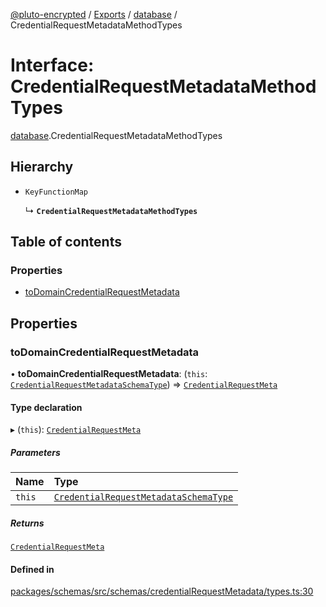 [@pluto-encrypted](../README.md) / [Exports](../modules.md) / [database](../modules/database-1.md) / CredentialRequestMetadataMethodTypes

# Interface: CredentialRequestMetadataMethodTypes

[database](../modules/database-1.md).CredentialRequestMetadataMethodTypes

## Hierarchy

- `KeyFunctionMap`

  ↳ **`CredentialRequestMetadataMethodTypes`**

## Table of contents

### Properties

- [toDomainCredentialRequestMetadata](database-1.CredentialRequestMetadataMethodTypes.md#todomaincredentialrequestmetadata)

## Properties

### toDomainCredentialRequestMetadata

• **toDomainCredentialRequestMetadata**: (`this`: [`CredentialRequestMetadataSchemaType`](database-1.CredentialRequestMetadataSchemaType.md)) => [`CredentialRequestMeta`](database-1.WALLET_SDK_DOMAIN.Anoncreds.CredentialRequestMeta.md)

#### Type declaration

▸ (`this`): [`CredentialRequestMeta`](database-1.WALLET_SDK_DOMAIN.Anoncreds.CredentialRequestMeta.md)

##### Parameters

| Name | Type |
| :------ | :------ |
| `this` | [`CredentialRequestMetadataSchemaType`](database-1.CredentialRequestMetadataSchemaType.md) |

##### Returns

[`CredentialRequestMeta`](database-1.WALLET_SDK_DOMAIN.Anoncreds.CredentialRequestMeta.md)

#### Defined in

[packages/schemas/src/schemas/credentialRequestMetadata/types.ts:30](https://github.com/atala-community-projects/pluto-encrypted/blob/5df4bd7/packages/schemas/src/schemas/credentialRequestMetadata/types.ts#L30)

